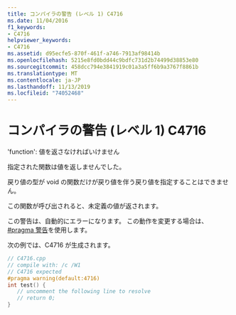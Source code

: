```yaml
---
title: コンパイラの警告 (レベル 1) C4716
ms.date: 11/04/2016
f1_keywords:
- C4716
helpviewer_keywords:
- C4716
ms.assetid: d95ecfe5-870f-461f-a746-7913af98414b
ms.openlocfilehash: 5215e8fd0bdd44c9bdfc731d2b74499d38853e80
ms.sourcegitcommit: 458dcc794e3841919c01a3a5ff6b9a3767f8861b
ms.translationtype: MT
ms.contentlocale: ja-JP
ms.lasthandoff: 11/13/2019
ms.locfileid: "74052468"
---
```

# <a name="compiler-warning-level-1-c4716"></a>コンパイラの警告 (レベル 1) C4716

'function': 値を返さなければいけません

指定された関数は値を返しませんでした。

戻り値の型が void の関数だけが戻り値を伴う戻り値を指定することはできません。

この関数が呼び出されると、未定義の値が返されます。

この警告は、自動的にエラーになります。 この動作を変更する場合は、 [#pragma 警告](../../preprocessor/warning.md)を使用します。

次の例では、C4716 が生成されます。

```cpp
// C4716.cpp
// compile with: /c /W1
// C4716 expected
#pragma warning(default:4716)
int test() {
   // uncomment the following line to resolve
   // return 0;
}
```